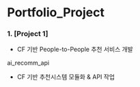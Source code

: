 # Portfolio_Project


### 1. [Project 1] 
  
  - CF 기반 People-to-People 추천 서비스 개발 


ai_recomm_api
- CF 기반 추천시스템 모듈화 & API 작업 
